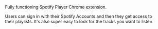 Fully functioning Spotify Player Chrome extension.

Users can sign in with their Spotify Accounts and then they get access to their playlists. It's also super easy to look for the tracks you want to listen.

